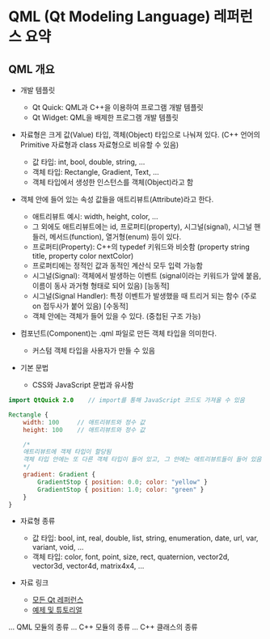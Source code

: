 # QML (Qt Modeling Language) 레퍼런스 요약

## QML 개요

* 개발 템플릿
  - Qt Quick: QML과 C++을 이용하여 프로그램 개발 템플릿
  - Qt Widget: QML을 배제한 프로그램 개발 템플릿

* 자료형은 크게 값(Value) 타입, 객체(Object) 타입으로 나눠져 있다. (C++ 언어의 Primitive 자료형과 class 자료형으로 비유할 수 있음)
  - 값 타입: int, bool, double, string, ...
  - 객체 타입: Rectangle, Gradient, Text, ...
  - 객체 타입에서 생성한 인스턴스를 객체(Object)라고 함

* 객체 안에 들어 있는 속성 값들을 애트리뷰트(Attribute)라고 한다.
  - 애트리뷰트 예시: width, height, color, ...
  - 그 외에도 애트리뷰트에는 id, 프로퍼티(property), 시그널(signal), 시그널 핸들러, 메서드(function), 열거형(enum) 등이 있다.
  - 프로퍼티(Property): C++의 typedef 키워드와 비슷함 (property string title, property color nextColor)
  - 프로퍼티에는 정적인 값과 동적인 계산식 모두 입력 가능함
  - 시그널(Signal): 객체에서 발생하는 이벤트 (signal이라는 키워드가 앞에 붙음, 이름이 동사 과거형 형태로 되어 있음) [능동적]
  - 시그널(Signal Handler): 특정 이벤트가 발생했을 때 트리거 되는 함수 (주로 on 접두사가 붙어 있음) [수동적]
  - 객체 안에는 객체가 들어 있을 수 있다. (중첩된 구조 가능)

* 컴포넌트(Component)는 .qml 파일로 만든 객체 타입을 의미한다.
  - 커스텀 객체 타입을 사용자가 만들 수 있음

* 기본 문법
  - CSS와 JavaScript 문법과 유사함

```qml
import QtQuick 2.0    // import를 통해 JavaScript 코드도 가져올 수 있음

Rectangle {
    width: 100     // 애트리뷰트와 정수 값
    height: 100    // 애트리뷰트와 정수 값

    /*
    애트리뷰트에 객체 타입이 할당됨
    객체 타입 안에는 또 다른 객체 타입이 들어 있고, 그 안에는 애트리뷰트들이 들어 있음
    */
    gradient: Gradient {
        GradientStop { position: 0.0; color: "yellow" }
        GradientStop { position: 1.0; color: "green" }
    }
}
```

* 자료형 종류
  - 값 타입: bool, int, real, double, list, string, enumeration, date, url, var, variant, void, ...
  - 객체 타입: color, font, point, size, rect, quaternion, vector2d, vector3d, vector4d, matrix4x4, ...

* 자료 링크
  - [모든 Qt 레퍼런스](https://doc.qt.io/qt-6/reference-overview.html)
  - [예제 및 튜토리얼](https://doc.qt.io/qt-6/qtexamplesandtutorials.html)

... QML 모듈의 종류
... C++ 모듈의 종류
... C++ 클래스의 종류
